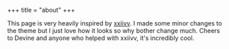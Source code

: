 +++
title = "about"
+++

This page is very heavily inspired by [xxiivv](wiki.xxiivv.com). I made some
minor changes to the theme but I just love how it looks so why bother change
much. Cheers to Devine and anyone who helped with xxiivv, it's incredibly cool.

